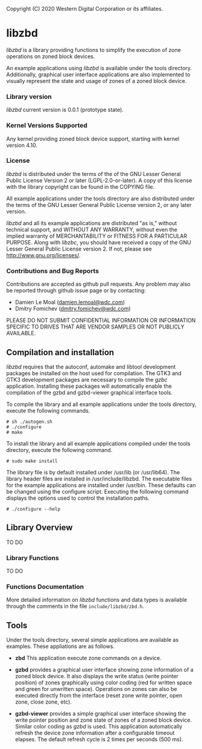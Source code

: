 Copyright (C) 2020 Western Digital Corporation or its affiliates.


# libzbd

*libzbd* is a library providing functions to simplify the execution of zone
operations on zoned block devices.

An example applications using *libzbd* is available under the tools directory.
Additionally, graphical user interface applications are also implemented to
visually represent the state and usage of zones of a zoned block device.

### Library version

*libzbd* current version is 0.0.1 (prototype state).

### Kernel Versions Supported

Any kernel providing zoned block device support, starting with kernel version
4.10.

### License

*libzbd* is distributed under the terms of the of the GNU Lesser General Public
License Version 2 or later (LGPL-2.0-or-later). A copy of this license with the
library copyright can be found in the COPYING file.

All example applications under the tools directory are also distributed under
the terms of the GNU Lesser General Public License version 2, or any later
version.

*libzbd* and all its example applications are distributed "as is," without
technical support, and WITHOUT ANY WARRANTY, without even the implied warranty
of MERCHANTABILITY or FITNESS FOR A PARTICULAR PURPOSE. Along with *libzbc*, you
should have received a copy of the GNU Lesser General Public License version 2.
If not, please see http://www.gnu.org/licenses/.

### Contributions and Bug Reports

Contributions are accepted as github pull requests. Any problem may also be
reported through github issue page or by contacting:
* Damien Le Moal (damien.lemoal@wdc.com)
* Dmitry Fomichev (dmitry.fomichev@wdc.com)

PLEASE DO NOT SUBMIT CONFIDENTIAL INFORMATION OR INFORMATION SPECIFIC TO DRIVES
THAT ARE VENDOR SAMPLES OR NOT PUBLICLY AVAILABLE.

## Compilation and installation

*libzbd* requires that the autoconf, automake and libtool development packages
be installed on the host used for compilation. The GTK3 and GTK3 development
packages are necessary to compile the *gzbc* application. Installing these
packages will automatically enable the compilation of the gzbd and gzbd-viewer
graphical interface tools.

To compile the library and all example applications under the tools directory,
execute the following commands.

```
# sh ./autogen.sh
# ./configure
# make
```

To install the library and all example applications compiled under the tools
directory, execute the following command.

```
# sudo make install
```

The library file is by default installed under /usr/lib (or /usr/lib64). The
library header files are installed in /usr/include/libzbd. The executable files
for the example applications are installed under /usr/bin. These defaults can be
changed using the configure script. Executing the following command displays the
options used to control the installation paths.

```
# ./configure --help
```

## Library Overview


TO DO

### Library Functions

TO DO

### Functions Documentation

More detailed information on *libzbd* functions and data types is available
through the comments in the file `include/libzbd/zbd.h`.

## Tools

Under the tools directory, several simple applications are available as
examples. These appliations are as follows.

* **zbd** This application execute zone commands on a device.

* **gzbd** provides a graphical user interface showing zone information of a
  zoned block device. It also displays the write status (write pointer
  position) of zones graphically using color coding (red for written space and
  green for unwritten space). Operations on zones can also be executed directly
  from the interface (reset zone write pointer, open zone, close zone, etc).

* **gzbd-viewer** provides a simple graphical user interface showing the write
  pointer position and zone state of zones of a zoned block device. Similar
  color coding as *gzbd* is used. This application automatically refresh the
  device zone information after a configurable timeout elapses. The default
  refresh cycle is 2 times per seconds (500 ms).
